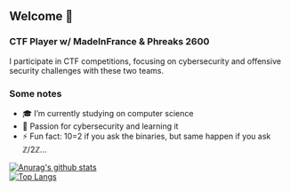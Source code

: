 ## Welcome 👋

### CTF Player w/ MadeInFrance & Phreaks 2600

I participate in CTF competitions, focusing on cybersecurity and offensive security challenges with these two teams.

### Some notes

- 🎓 I’m currently studying on computer science
- 🌱 Passion for cybersecurity and learning it
- ⚡ Fun fact: 10=2 if you ask the binaries, but same happen if you ask ℤ/2ℤ... 


[![Anurag's github stats](https://github-readme-stats.vercel.app/api?username=Ectario&theme=gruvbox)](https://github.com/Ectario/github-readme-stats)  
[![Top Langs](https://github-readme-stats.vercel.app/api/top-langs/?username=Ectario&layout=compact&theme=gruvbox)](https://github.com/Ectario/github-readme-stats)

